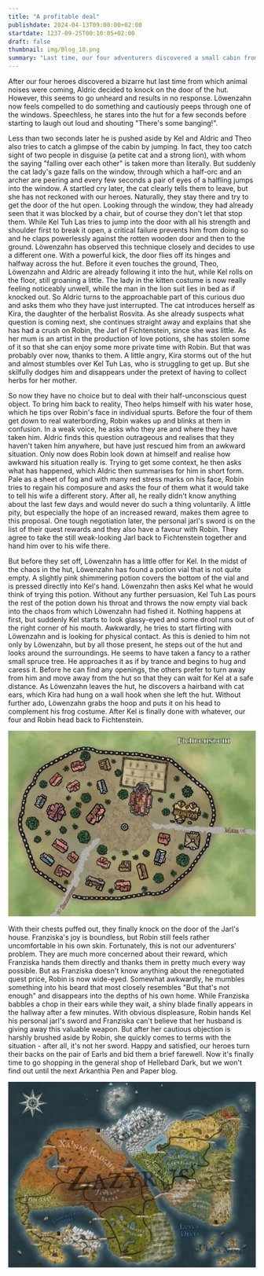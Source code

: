 ```yaml
---
title: "A profitable deal"
publishdate: 2024-04-13T09:00:00+02:00
startdate: 1237-09-25T00:10:05+02:00
draft: false
thumbnail: img/Blog_10.png
summary: "Last time, our four adventurers discovered a small cabin from which strange noises were coming. This time, they investigate further and knock politely. But there is no response to the knocking, so Löwenzahn carefully peeks through one of the hut's windows. Find out what he discovers here:"
---
```


After our four heroes discovered a bizarre hut last time from which animal noises were coming, Aldric decided to knock on the door of the hut. However, this seems to go unheard and results in no response. Löwenzahn now feels compelled to do something and cautiously peeps through one of the windows. Speechless, he stares into the hut for a few seconds before starting to laugh out loud and shouting "There's some banging!".

Less than two seconds later he is pushed aside by Kel and Aldric and Theo also tries to catch a glimpse of the cabin by jumping. In fact, they too catch sight of two people in disguise (a petite cat and a strong lion), with whom the saying "falling over each other" is taken more than literally. But suddenly the cat lady's gaze falls on the window, through which a half-orc and an archer are peering and every few seconds a pair of eyes of a halfling jumps into the window. A startled cry later, the cat clearly tells them to leave, but she has not reckoned with our heroes. Naturally, they stay there and try to get the door of the hut open. Looking through the window, they had already seen that it was blocked by a chair, but of course they don't let that stop them. While Kel Tuh Las tries to jump into the door with all his strength and shoulder first to break it open, a critical failure prevents him from doing so and he claps powerlessly against the rotten wooden door and then to the ground. Löwenzahn has observed this technique closely and decides to use a different one. With a powerful kick, the door flies off its hinges and halfway across the hut. Before it even touches the ground, Theo, Löwenzahn and Aldric are already following it into the hut, while Kel rolls on the floor, still groaning a little. The lady in the kitten costume is now really feeling noticeably unwell, while the man in the lion suit lies in bed as if knocked out. So Aldric turns to the approachable part of this curious duo and asks them who they have just interrupted. The cat introduces herself as Kira, the daughter of the herbalist Rosvita. As she already suspects what question is coming next, she continues straight away and explains that she has had a crush on Robin, the Jarl of Fichtenstein, since she was little. As her mum is an artist in the production of love potions, she has stolen some of it so that she can enjoy some more private time with Robin. But that was probably over now, thanks to them. A little angry, Kira storms out of the hut and almost stumbles over Kel Tuh Las, who is struggling to get up. But she skilfully dodges him and disappears under the pretext of having to collect herbs for her mother.

So now they have no choice but to deal with their half-unconscious quest object. To bring him back to reality, Theo helps himself with his water hose, which he tips over Robin's face in individual spurts. Before the four of them get down to real waterbording, Robin wakes up and blinks at them in confusion. In a weak voice, he asks who they are and where they have taken him. Aldric finds this question outrageous and realises that they haven't taken him anywhere, but have just rescued him from an awkward situation. Only now does Robin look down at himself and realise how awkward his situation really is. Trying to get some context, he then asks what has happened, which Aldric then summarises for him in short form. Pale as a sheet of fog and with many red stress marks on his face, Robin tries to regain his composure and asks the four of them what it would take to tell his wife a different story. After all, he really didn't know anything about the last few days and would never do such a thing voluntarily. A little pity, but especially the hope of an increased reward, makes them agree to this proposal. One tough negotiation later, the personal jarl's sword is on the list of their quest rewards and they also have a favour with Robin. They agree to take the still weak-looking Jarl back to Fichtenstein together and hand him over to his wife there.

But before they set off, Löwenzahn has a little offer for Kel. In the midst of the chaos in the hut, Löwenzahn has found a potion vial that is not quite empty. A slightly pink shimmering potion covers the bottom of the vial and is pressed directly into Kel's hand. Löwenzahn then asks Kel what he would think of trying this potion. Without any further persuasion, Kel Tuh Las pours the rest of the potion down his throat and throws the now empty vial back into the chaos from which Löwenzahn had fished it. Nothing happens at first, but suddenly Kel starts to look glassy-eyed and some drool runs out of the right corner of his mouth. Awkwardly, he tries to start flirting with Löwenzahn and is looking for physical contact. As this is denied to him not only by Löwenzahn, but by all those present, he steps out of the hut and looks around the surroundings. He seems to have taken a fancy to a rather small spruce tree. He approaches it as if by trance and begins to hug and caress it. Before he can find any openings, the others prefer to turn away from him and move away from the hut so that they can wait for Kel at a safe distance. As Löwenzahn leaves the hut, he discovers a hairband with cat ears, which Kira had hung on a wall hook when she left the hut. Without further ado, Löwenzahn grabs the hoop and puts it on his head to complement his frog costume. After Kel is finally done with whatever, our four and Robin head back to Fichtenstein. 

<div class="img-max center">
  <img class="img-fluid rounded"  title="Map Fichtenstein" alt="Map Fichtenstein." src="./img/fichtenstein.jpg" />
</div>

With their chests puffed out, they finally knock on the door of the Jarl's house. Franziska's joy is boundless, but Robin still feels rather uncomfortable in his own skin. Fortunately, this is not our adventurers' problem. They are much more concerned about their reward, which Franziska hands them directly and thanks them in pretty much every way possible. But as Franziska doesn't know anything about the renegotiated quest price, Robin is now wide-eyed. Somewhat awkwardly, he mumbles something into his beard that most closely resembles "But that's not enough" and disappears into the depths of his own home. While Franziska babbles a chop in their ears while they wait, a shiny blade finally appears in the hallway after a few minutes. With obvious displeasure, Robin hands Kel his personal jarl's sword and Franziska can't believe that her husband is giving away this valuable weapon. But after her cautious objection is harshly brushed aside by Robin, she quickly comes to terms with the situation - after all, it's not her sword. Happy and satisfied, our heroes turn their backs on the pair of Earls and bid them a brief farewell. Now it's finally time to go shopping in the general shop of Hellebard Dark, but we won't find out until the next Arkanthia Pen and Paper blog.

<div class="img-max center">
  <img class="img-fluid" title="Worldmap Arkanthia" alt="Worldmap Arkanthia." src="./img/Arkanthia_Full_Map_Fichtenstein_Blog_10.jpg" />
</div>


